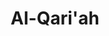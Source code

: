 ---
title: "Al-Qari'ah"
arabic: "القارعة"
no: 101
arabic_no: ١٠١
ayah: 11
slug: al-qariah
prev: al-adiyat
next: at-takasur
---